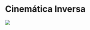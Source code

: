 # Cinemática Inversa

![](https://github.com/Jegovila/SI2/blob/main/14%20Cinemática%20Inversa/out_gif.gif)
